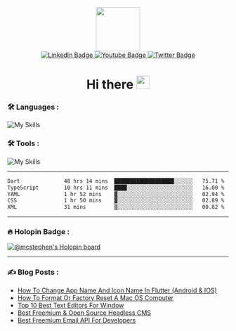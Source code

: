 
<div id="header" align="center">
  <img src="https://media.giphy.com/media/M9gbBd9nbDrOTu1Mqx/giphy.gif" width="100"/>
</div>

<div id="badges" align="center">
  <a href="https://www.linkedin.com/in/chukwuemeka-michael-a44301175">
    <img src="https://img.shields.io/badge/LinkedIn-blue?style=for-the-badge&logo=linkedin&logoColor=white" alt="LinkedIn Badge"/>
  </a>
  <a href="https://www.youtube.com/channel/UCL98INhqLZaw5fh7k0Tpf9A">
    <img src="https://img.shields.io/badge/YouTube-red?style=for-the-badge&logo=youtube&logoColor=white" alt="Youtube Badge"/>
  </a>
  <a href="https://twitter.com/mc_stephen123">
    <img src="https://img.shields.io/badge/Twitter-blue?style=for-the-badge&logo=twitter&logoColor=white" alt="Twitter Badge"/>
  </a>
</div>

<div id="badges" align="center">
  <img src="https://komarev.com/ghpvc/?username=Emeka212&style=flat-square&color=blue" alt=""/>
</div>

<h1 align="center">
  Hi there
  <img src="https://media.giphy.com/media/hvRJCLFzcasrR4ia7z/giphy.gif" width="30"/>
</h1>

### :hammer_and_wrench: Languages :
![My Skills](https://skillicons.dev/icons?i=html,css,scss,js,dart,flutter,react,next,vue,dotnet,kotlin,md,sqlite,swift,ts,cs&perline=8)
### :hammer_and_wrench: Tools :
![My Skills](https://skillicons.dev/icons?i=androidstudio,appwrite,cloudflare,devto,docker,git,github,graphql,ai,ps,postman,visualstudio,vscode,unity&perline=7)

---

<!--START_SECTION:waka-->

```txt
Dart              48 hrs 14 mins  ███████████████████░░░░░░   75.71 %
TypeScript        10 hrs 11 mins  ████░░░░░░░░░░░░░░░░░░░░░   16.00 %
YAML              1 hr 52 mins    ▓░░░░░░░░░░░░░░░░░░░░░░░░   02.94 %
CSS               1 hr 50 mins    ▓░░░░░░░░░░░░░░░░░░░░░░░░   02.89 %
XML               31 mins         ▒░░░░░░░░░░░░░░░░░░░░░░░░   00.82 %
```

<!--END_SECTION:waka-->

---

### :fire: Holopin Badge :

[![@mcstephen's Holopin board](https://holopin.io/api/user/board?user=mcstephen)](https://holopin.io/@mcstephen)

---

### :writing_hand: Blog Posts : 
<!-- BLOG-POST-LIST:START -->
- [How To Change App Name And Icon Name In Flutter &lpar;Android &amp; IOS&rpar;](https://axxellanceblog.com/posts/how-to-change-app-name-and-icon-name-in-flutter)
- [How To Format Or Factory Reset A Mac OS Computer](https://axxellanceblog.com/posts/how-to-format-or-factory-reset-a-mac-os-computer)
- [Top 10 Best Text Editors For Window](https://axxellanceblog.com/posts/top-10-best-text-editors-for-window)
- [Best Freemium &amp; Open Source Headless CMS](https://axxellanceblog.com/posts/best-freemium-and-open-source-headless-cms)
- [Best Freemium Email API For Developers](https://axxellanceblog.com/posts/best-freemium-email-api-for-developers)
<!-- BLOG-POST-LIST:END -->
